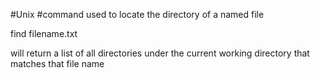 #Unix #command used to locate the directory of a named file

find filename.txt

will return a list of all directories under the current working directory that matches that file name